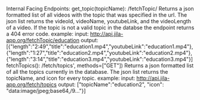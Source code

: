Internal Facing Endpoints:
get_topic(topicName):
/fetchTopic/<topicName> Returns a json formatted list of all videos with the topic that was specified in the url. The json list returns the videoId, videoName, youtubeLink, and the videoLength of a video. If the topic is not a valid topic in the databse the endpoint returns a 404 error code.
example:
input: http://api.jila-app.org/fetchTopic/education
output: [{"length":"2:49","title":"education1.mp4","youtubeLink":"education1.mp4"},
{"length":"1:27","title":"education2.mp4","youtubeLink":"education2.mp4"}, {"length":"3:14","title":"education3.mp4","youtubeLink":"education3.mp4"}]
fetchTopics():
/fetch/topics', methods=["GET"]) Returns a json formatted list of all the topics currently in the database. The json list returns the topicName, and icon for every topic.
example:
input: http://api.jila-app.org/fetch/topics
output: ["topicName":"education2", "icon": "data:image/jpeg;base64,/9..."}]

